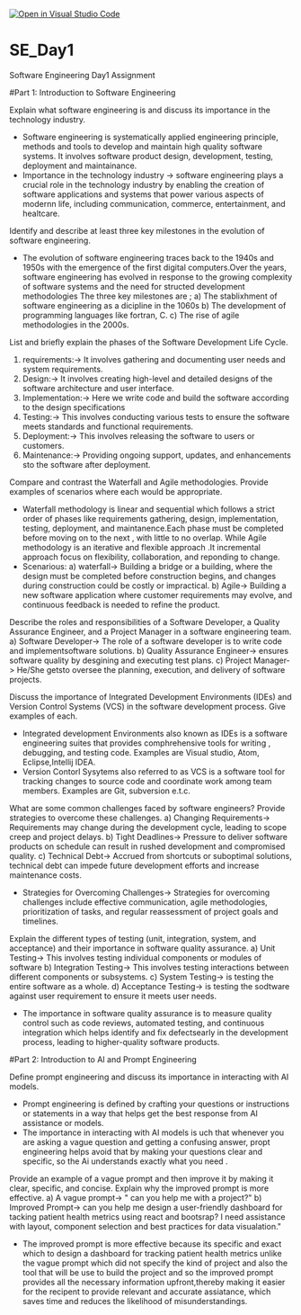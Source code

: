 [![Open in Visual Studio Code](https://classroom.github.com/assets/open-in-vscode-2e0aaae1b6195c2367325f4f02e2d04e9abb55f0b24a779b69b11b9e10269abc.svg)](https://classroom.github.com/online_ide?assignment_repo_id=15537784&assignment_repo_type=AssignmentRepo)
# SE_Day1
Software Engineering Day1 Assignment

#Part 1: Introduction to Software Engineering

Explain what software engineering is and discuss its importance in the technology industry.
- Software engineering is systematically applied engineering principle, methods and tools to develop and maintain high quality software systems. It involves software product design, development, testing, deployment and maintainance.
- Importance in the technology industry -> software engineering plays a crucial role in the technology industry by enabling the creation of software applications and systems that power various aspects of modernn life, including communication, commerce, entertainment, and healtcare.

Identify and describe at least three key milestones in the evolution of software engineering.
- The evolution of software engineering traces back to the 1940s and 1950s with the emergence of the first digital computers.Over the years, software engineering has evolved in response to the growing complexity of software systems and the need for structed development methodologies
The three key milestones are ;
a) The stablixhment of software engineering as a dicipline in the 1060s
b) The development of programming languages like fortran, C.
c) The rise of agile methodologies in the 2000s.

List and briefly explain the phases of the Software Development Life Cycle.
1) requirements:-> It involves gathering and documenting user needs and system requirements.
2) Design:-> It involves creating high-level and detailed designs of the software architecture and user interface.
3) Implementation:-> Here we write code and build the software according to the design specifications
4) Testing:-> This involves conducting various tests to ensure the software meets standards and functional requirements.
5) Deployment:-> This involves releasing the software to users or customers.
6) Maintenance:-> Providing ongoing support, updates, and enhancements sto the software after deployment.

Compare and contrast the Waterfall and Agile methodologies. Provide examples of scenarios where each would be appropriate.
- Waterfall methodology is linear and sequential which follows a strict order of phases like requirements gathering, design, implementation, testing, deployment, and maintanence.Each phase must be completed before moving on to the next , with little to no overlap. While Agile methodology is an iterative and flexible approach .It incremental approach focus on flexibility, collaboration, and reponding to change.
- Scenarious:
a) waterfall-> Building a bridge or a building, where the design must be completed before construction begins, and changes during construction could be costly or impractical.
b) Agile->  Building a new software application where customer requirements may evolve, and continuous feedback is needed to refine the product.

Describe the roles and responsibilities of a Software Developer, a Quality Assurance Engineer, and a Project Manager in a software engineering team.
a) Software Developer-> The role of a software developer is to write code and implementsoftware solutions.
b) Quality Assurance Engineer-> ensures software quality by desgining and executing test plans.
c) Project Manager-> He/She getsto oversee the planning, execution, and delivery of software projects.

Discuss the importance of Integrated Development Environments (IDEs) and Version Control Systems (VCS) in the software development process. Give examples of each.
- Integrated development Environments  also known as IDEs is a software engineering suites that provides comphrehensive tools for writing , debugging, and testing code. Examples are Visual studio, Atom, Eclipse,Intellij IDEA.
- Version Contorl Sysytems also referred to as VCS is a software tool for tracking changes to source code and coordinate work among team members. Examples are Git, subversion e.t.c.

What are some common challenges faced by software engineers? Provide strategies to overcome these challenges.
a) Changing Requirements-> Requirements may change during the development cycle, leading to scope creep and project delays.
b) Tight Deadlines-> Pressure to deliver software products on schedule can result in rushed development and compromised quality.
c) Technical Debt-> Accrued from shortcuts or suboptimal solutions, technical debt can impede future development efforts and increase maintenance costs.

- Strategies for Overcoming Challenges-> Strategies for overcoming challenges include effective communication, agile methodologies, prioritization of tasks, and regular reassessment of project goals and timelines.

Explain the different types of testing (unit, integration, system, and acceptance) and their importance in software quality assurance.
a) Unit Testing-> This involves testing individual components or modules of software
b) Integration Testing-> This involves testing interactions between different components or subsystems.
c) System Testing-> is testing the entire software as a whole.
d) Acceptance Testing-> is testing the sodtware against user requirement to ensure it meets user needs.
- The importance in software quality assurance is to measure quality control such as code reviews, automated testing, and continuous integration which helps identify and fix defectsearly in the development process, leading to higher-quality software products.

#Part 2: Introduction to AI and Prompt Engineering


Define prompt engineering and discuss its importance in interacting with AI models.
- Prompt engineering is defined by crafting your questions or instructions or statements in a way that helps get the best response from AI assistance or models.
- The importance in interacting with AI models is uch that whenever you are asking a vague question and getting a confusing answer, propt engineering helps avoid that by making your questions clear and specific, so the Ai understands exactly what you need .

Provide an example of a vague prompt and then improve it by making it clear, specific, and concise. Explain why the improved prompt is more effective.
a) A vague prompt-> " can you help me with a project?"
b) Improved Prompt-> can you help me design a user-friendly dashboard for tacking patient health metrics using react and bootsrap? I need assistance with layout, component selection and best practices for data  visualation."
- The improved prompt is more effective because its specific and exact which to design a dashboard for tracking patient health metrics unlike the vague prompt which did not specify the kind of project and also the tool that will be use to build the project and so the improved prompt provides all the necessary information upfront,thereby making it easier for the recipent to provide relevant and accurate assiatance, which saves time and reduces the likelihood of misunderstandings.
